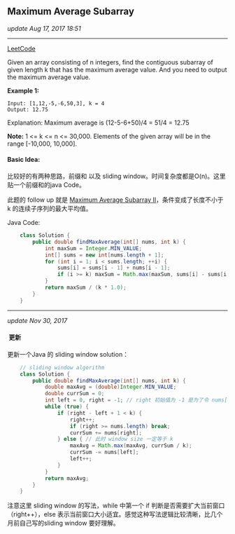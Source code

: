 ## Maximum Average Subarray
_update Aug 17, 2017  18:51_

---
[LeetCode](https://leetcode.com/problems/maximum-average-subarray-i/description/)

Given an array consisting of n integers, find the contiguous subarray of given length k that has the maximum average value. And you need to output the maximum average value.

**Example 1:**

    Input: [1,12,-5,-6,50,3], k = 4
    Output: 12.75
Explanation: Maximum average is (12-5-6+50)/4 = 51/4 = 12.75

**Note:**
1 <= k <= n <= 30,000.
Elements of the given array will be in the range [-10,000, 10,000].

#### Basic Idea:
比较好的有两种思路，前缀和 以及 sliding window。时间复杂度都是O(n)。这里贴一个前缀和的java Code。

此题的 follow up 就是 [Maximum Average Subarray II](https://will-gxz.gitbooks.io/xiaozheng_algo/content/linkedlist-and-array/maximum-average-subarray-ii.html)，条件变成了长度不小于 k 的连续子序列的最大平均值。

Java Code:
```java
    class Solution {
        public double findMaxAverage(int[] nums, int k) {
            int maxSum = Integer.MIN_VALUE;
            int[] sums = new int[nums.length + 1];
            for (int i = 1; i < sums.length; ++i) {
                sums[i] = sums[i - 1] + nums[i - 1];
                if (i >= k) maxSum = Math.max(maxSum, sums[i] - sums[i - k]);
            }
            return maxSum / (k * 1.0);
        }
    }
```

---
_update Nov 30, 2017_
####  更新
更新一个Java 的 sliding window solution：
```java
    // sliding window algorithm
    class Solution {
        public double findMaxAverage(int[] nums, int k) {
            double maxAvg = (double)Integer.MIN_VALUE;
            double currSum = 0;
            int left = 0, right = -1; // right 初始值为 -1 是为了令 nums[0] 被考虑在内
            while (true) {
                if (right - left + 1 < k) { 
                    right++;
                    if (right >= nums.length) break;
                    currSum += nums[right];
                } else { // 此时 window size 一定等于 k
                    maxAvg = Math.max(maxAvg, currSum / k);
                    currSum -= nums[left];
                    left++;
                }
            }
            return maxAvg;
        }
    }
```
注意这里 sliding window 的写法，while 中第一个 if 判断是否需要扩大当前窗口（right++），else 表示当前窗口大小适宜。感觉这种写法逻辑比较清晰，比几个月前自己写的sliding window 要好理解。
















